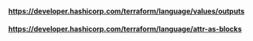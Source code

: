 #### https://developer.hashicorp.com/terraform/language/values/outputs

#### https://developer.hashicorp.com/terraform/language/attr-as-blocks